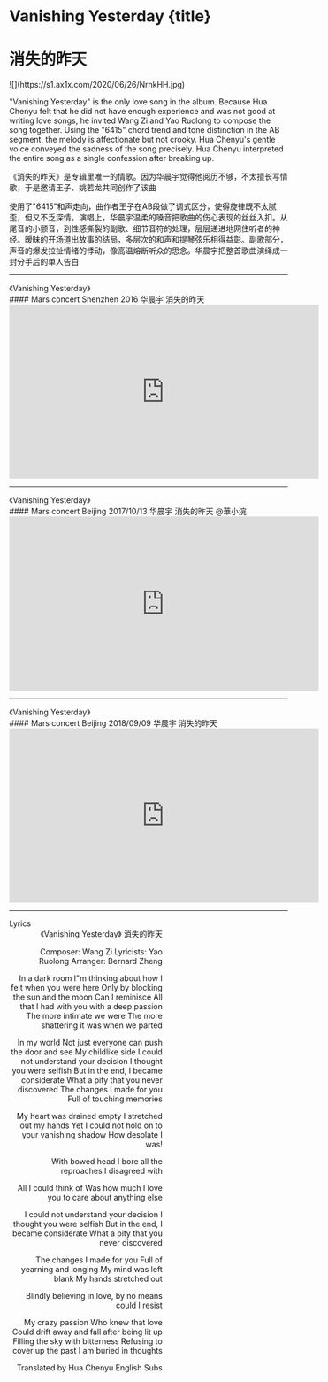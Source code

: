 # Vanishing Yesterday {title}
# 消失的昨天
<div class="background" markdown="1">
![](https://s1.ax1x.com/2020/06/26/NrnkHH.jpg)
</div>

"Vanishing Yesterday" is the only love song in the album. Because Hua Chenyu felt that he did not have enough experience and was not good at writing love songs, he invited Wang Zi and Yao Ruolong to compose the song together. Using  the "6415" chord trend and tone distinction in the AB segment, the melody is affectionate but not crooky. Hua Chenyu's gentle voice conveyed  the sadness of the song precisely. Hua Chenyu interpreted the entire song as a single confession after breaking up.

《消失的昨天》是专辑里唯一的情歌。因为华晨宇觉得他阅历不够，不太擅长写情歌，于是邀请王子、姚若龙共同创作了该曲

使用了"6415"和声走向，曲作者王子在AB段做了调式区分，使得旋律既不太腻歪，但又不乏深情。演唱上，华晨宇温柔的嗓音把歌曲的伤心表现的丝丝入扣。从尾音的小颤音，到性感撕裂的副歌、细节音符的处理，层层递进地网住听者的神经。暧昧的开场道出故事的结局，多层次的和声和提琴弦乐相得益彰。副歌部分，声音的爆发拉扯情绪的悸动，像高温熔断听众的思念。华晨宇把整首歌曲演绎成一封分手后的单人告白

---------------------------------
</div>
<div class="divider">《Vanishing Yesterday》</div>
#### Mars concert Shenzhen 2016 华晨宇 消失的昨天

<iframe width="560" height="315" src="https://www.youtube.com/embed/ZVJ6qn6-2Gs" frameborder="0" allow="accelerometer; autoplay; encrypted-media; gyroscope; picture-in-picture" allowfullscreen></iframe>

---------------------------------
</div>
<div class="divider">《Vanishing Yesterday》</div>
#### Mars concert Beijing 2017/10/13 华晨宇 消失的昨天 @華小浣

<iframe width="560" height="315" src="https://www.youtube.com/embed/JDckf2o9wXg" frameborder="0" allow="accelerometer; autoplay; encrypted-media; gyroscope; picture-in-picture" allowfullscreen></iframe>

---------------------------------
</div>
<div class="divider">《Vanishing Yesterday》</div>
#### Mars concert Beijing 2018/09/09  华晨宇 消失的昨天

<iframe width="560" height="315" src="https://www.youtube.com/embed/wsHruWvMg3g" frameborder="0" allow="accelerometer; autoplay; encrypted-media; gyroscope; picture-in-picture" allowfullscreen></iframe>

---------------------------------
</div>
<div class="divider">Lyrics</div>

<div class="box">
<div class="lyrics" style="width: 55%; text-align: right">
《Vanishing Yesterday》
     消失的昨天

Composer: Wang Zi
Lyricists: Yao Ruolong
Arranger: Bernard Zheng

In a dark room
I"m thinking about how I felt when you were here
Only by blocking the sun and the moon
Can I reminisce
All that I had with you with a deep passion
The more intimate we were
The more shattering
it was when we parted

In my world
Not just everyone can push the door
and see My childlike side
I could not understand your decision
I thought you were selfish
But in the end, I became considerate
What a pity that you never discovered
The changes I made for you
Full of touching memories

My heart was drained empty
I stretched out my hands
Yet I could not hold on to your vanishing shadow
How desolate I was!

With bowed head
I bore all the reproaches I disagreed with

All I could think of
Was how much I love you to care about
anything else

I could not understand your decision
I thought you were selfish
But in the end, I became considerate
What a pity that you never discovered

The changes I made for you
Full of yearning and longing
My mind was left blank
My hands stretched out

Blindly believing in love,
by no means could I resist

My crazy passion
Who knew that love
Could drift away and fall after being lit up
Filling the sky with bitterness
Refusing to cover up the past
I am buried in thoughts

Translated by Hua Chenyu English Subs
</div>